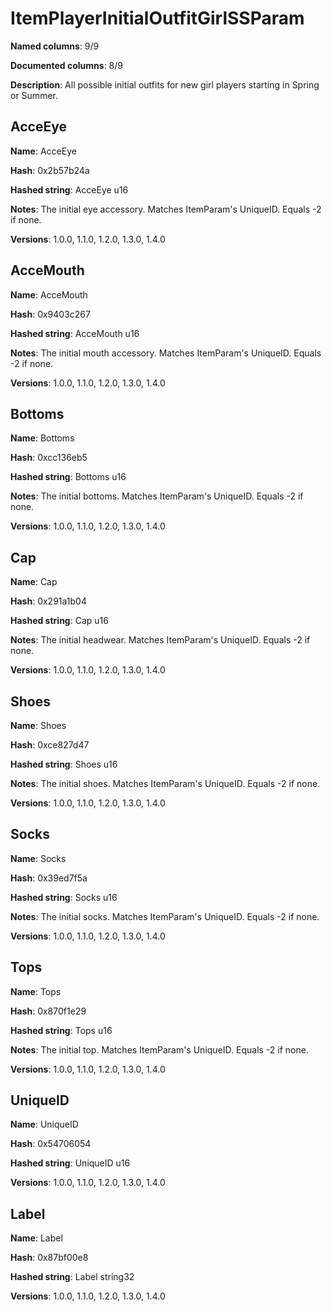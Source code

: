 # ItemPlayerInitialOutfitGirlSSParam
**Named columns**: 9/9

**Documented columns**: 8/9

**Description**: All possible initial outfits for new girl players starting in Spring or Summer.
## AcceEye

**Name**: AcceEye

**Hash**: 0x2b57b24a

**Hashed string**: AcceEye u16

**Notes**: The initial eye accessory. Matches ItemParam's UniqueID. Equals -2 if none.

**Versions**: 1.0.0, 1.1.0, 1.2.0, 1.3.0, 1.4.0

## AcceMouth

**Name**: AcceMouth

**Hash**: 0x9403c267

**Hashed string**: AcceMouth u16

**Notes**: The initial mouth accessory. Matches ItemParam's UniqueID. Equals -2 if none.

**Versions**: 1.0.0, 1.1.0, 1.2.0, 1.3.0, 1.4.0

## Bottoms

**Name**: Bottoms

**Hash**: 0xcc136eb5

**Hashed string**: Bottoms u16

**Notes**: The initial bottoms. Matches ItemParam's UniqueID. Equals -2 if none.

**Versions**: 1.0.0, 1.1.0, 1.2.0, 1.3.0, 1.4.0

## Cap

**Name**: Cap

**Hash**: 0x291a1b04

**Hashed string**: Cap u16

**Notes**: The initial headwear. Matches ItemParam's UniqueID. Equals -2 if none.

**Versions**: 1.0.0, 1.1.0, 1.2.0, 1.3.0, 1.4.0

## Shoes

**Name**: Shoes

**Hash**: 0xce827d47

**Hashed string**: Shoes u16

**Notes**: The initial shoes. Matches ItemParam's UniqueID. Equals -2 if none.

**Versions**: 1.0.0, 1.1.0, 1.2.0, 1.3.0, 1.4.0

## Socks

**Name**: Socks

**Hash**: 0x39ed7f5a

**Hashed string**: Socks u16

**Notes**: The initial socks. Matches ItemParam's UniqueID. Equals -2 if none.

**Versions**: 1.0.0, 1.1.0, 1.2.0, 1.3.0, 1.4.0

## Tops

**Name**: Tops

**Hash**: 0x870f1e29

**Hashed string**: Tops u16

**Notes**: The initial top. Matches ItemParam's UniqueID. Equals -2 if none.

**Versions**: 1.0.0, 1.1.0, 1.2.0, 1.3.0, 1.4.0

## UniqueID

**Name**: UniqueID

**Hash**: 0x54706054

**Hashed string**: UniqueID u16

**Versions**: 1.0.0, 1.1.0, 1.2.0, 1.3.0, 1.4.0

## Label

**Name**: Label

**Hash**: 0x87bf00e8

**Hashed string**: Label string32

**Versions**: 1.0.0, 1.1.0, 1.2.0, 1.3.0, 1.4.0

